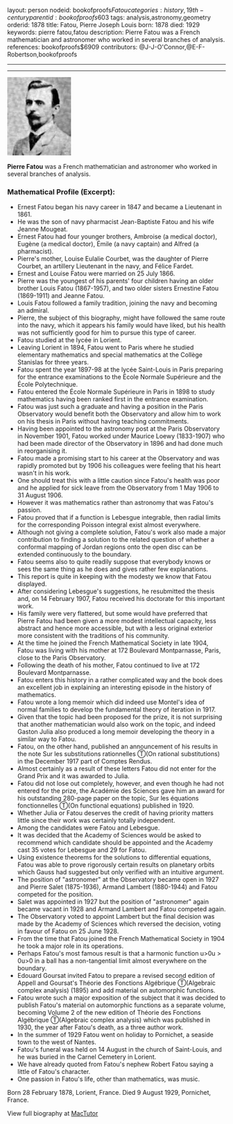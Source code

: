layout: person
nodeid: bookofproofs$Fatou
categories: history,19th-century
parentid: bookofproofs$603
tags: analysis,astronomy,geometry
orderid: 1878
title: Fatou, Pierre Joseph Louis
born: 1878
died: 1929
keywords: pierre fatou,fatou
description: Pierre Fatou was a French mathematician and astronomer who worked in several branches of analysis.
references: bookofproofs$6909
contributors: @J-J-O'Connor,@E-F-Robertson,bookofproofs

---



---

![Fatou.jpg](https://github.com/bookofproofs/bookofproofs.github.io/blob/main/_sources/_assets/images/portraits/Fatou.jpg?raw=true)

**Pierre Fatou**  was a French mathematician and astronomer who worked in several branches of analysis.

### Mathematical Profile (Excerpt):
* Ernest Fatou began his navy career in 1847 and became a Lieutenant in 1861.
* He was the son of navy pharmacist Jean-Baptiste Fatou and his wife Jeanne Mougeat.
* Ernest Fatou had four younger brothers, Ambroise (a medical doctor), Eugène (a medical doctor), Émile (a navy captain) and Alfred (a pharmacist).
* Pierre's mother, Louise Eulalie Courbet, was the daughter of Pierre Courbet, an artillery Lieutenant in the navy, and Félice Fardet.
* Ernest and Louise Fatou were married on 25 July 1866.
* Pierre was the youngest of his parents' four children having an older brother Louis Fatou (1867-1957), and two older sisters Ernestine Fatou (1869-1911) and Jeanne Fatou.
* Louis Fatou followed a family tradition, joining the navy and becoming an admiral.
* Pierre, the subject of this biography, might have followed the same route into the navy, which it appears his family would have liked, but his health was not sufficiently good for him to pursue this type of career.
* Fatou studied at the lycée in Lorient.
* Leaving Lorient in 1894, Fatou went to Paris where he studied elementary mathematics and special mathematics at the Collège Stanislas for three years.
* Fatou spent the year 1897-98 at the lycée Saint-Louis in Paris preparing for the entrance examinations to the École Normale Supérieure and the École Polytechnique.
* Fatou entered the École Normale Supérieure in Paris in 1898 to study mathematics having been ranked first in the entrance examination.
* Fatou was just such a graduate and having a position in the Paris Observatory would benefit both the Observatory and allow him to work on his thesis in Paris without having teaching commitments.
* Having been appointed to the astronomy post at the Paris Observatory in November 1901, Fatou worked under Maurice Loewy (1833-1907) who had been made director of the Observatory in 1896 and had done much in reorganising it.
* Fatou made a promising start to his career at the Observatory and was rapidly promoted but by 1906 his colleagues were feeling that his heart wasn't in his work.
* One should treat this with a little caution since Fatou's health was poor and he applied for sick leave from the Observatory from 1 May 1906 to 31 August 1906.
* However it was mathematics rather than astronomy that was Fatou's passion.
* Fatou proved that if a function is Lebesgue integrable, then radial limits for the corresponding Poisson integral exist almost everywhere.
* Although not giving a complete solution, Fatou's work also made a major contribution to finding a solution to the related question of whether a conformal mapping of Jordan regions onto the open disc can be extended continuously to the boundary.
* Fatou seems also to quite readily suppose that everybody knows or sees the same thing as he does and gives rather few explanations.
* This report is quite in keeping with the modesty we know that Fatou displayed.
* After considering Lebesgue's suggestions, he resubmitted the thesis and, on 14 February 1907, Fatou received his doctorate for this important work.
* His family were very flattered, but some would have preferred that Pierre Fatou had been given a more modest intellectual capacity, less abstract and hence more accessible, but with a less original exterior more consistent with the traditions of his community.
* At the time he joined the French Mathematical Society in late 1904, Fatou was living with his mother at 172 Boulevard Montparnasse, Paris, close to the Paris Observatory.
* Following the death of his mother, Fatou continued to live at 172 Boulevard Montparnasse.
* Fatou enters this history in a rather complicated way and the book does an excellent job in explaining an interesting episode in the history of mathematics.
* Fatou wrote a long memoir which did indeed use Montel's idea of normal families to develop the fundamental theory of iteration in 1917.
* Given that the topic had been proposed for the prize, it is not surprising that another mathematician would also work on the topic, and indeed Gaston Julia also produced a long memoir developing the theory in a similar way to Fatou.
* Fatou, on the other hand, published an announcement of his results in the note Sur les substitutions rationnelles Ⓣ(On rational substitutions) in the December 1917 part of Comptes Rendus.
* Almost certainly as a result of these letters Fatou did not enter for the Grand Prix and it was awarded to Julia.
* Fatou did not lose out completely, however, and even though he had not entered for the prize, the Académie des Sciences gave him an award for his outstanding 280-page paper on the topic, Sur les équations fonctionnelles Ⓣ(On functional equations) published in 1920.
* Whether Julia or Fatou deserves the credit of having priority matters little since their work was certainly totally independent.
* Among the candidates were Fatou and Lebesgue.
* It was decided that the Academy of Sciences would be asked to recommend which candidate should be appointed and the Academy cast 35 votes for Lebesgue and 29 for Fatou.
* Using existence theorems for the solutions to differential equations, Fatou was able to prove rigorously certain results on planetary orbits which Gauss had suggested but only verified with an intuitive argument.
* The position of "astronomer" at the Observatory became open in 1927 and Pierre Salet (1875-1936), Armand Lambert (1880-1944) and Fatou competed for the position.
* Salet was appointed in 1927 but the position of "astronomer" again became vacant in 1928 and Armand Lambert and Fatou competed again.
* The Observatory voted to appoint Lambert but the final decision was made by the Academy of Sciences which reversed the decision, voting in favour of Fatou on 25 June 1928.
* From the time that Fatou joined the French Mathematical Society in 1904 he took a major role in its operations.
* Perhaps Fatou's most famous result is that a harmonic function u>0u > 0u>0 in a ball has a non-tangential limit almost everywhere on the boundary.
* Edouard Goursat invited Fatou to prepare a revised second edition of Appell and Goursat's Théorie des Fonctions Algébrique Ⓣ(Algebraic complex analysis) (1895) and add material on automorphic functions.
* Fatou wrote such a major exposition of the subject that it was decided to publish Fatou's material on automorphic functions as a separate volume, becoming Volume 2 of the new edition of Théorie des Fonctions Algébrique Ⓣ(Algebraic complex analysis) which was published in 1930, the year after Fatou's death, as a three author work.
* In the summer of 1929 Fatou went on holiday to Pornichet, a seaside town to the west of Nantes.
* Fatou's funeral was held on 14 August in the church of Saint-Louis, and he was buried in the Carnel Cemetery in Lorient.
* We have already quoted from Fatou's nephew Robert Fatou saying a little of Fatou's character.
* One passion in Fatou's life, other than mathematics, was music.

Born 28 February 1878, Lorient, France. Died 9 August 1929, Pornichet, France.

View full biography at [MacTutor](https://mathshistory.st-andrews.ac.uk/Biographies/Fatou/)
